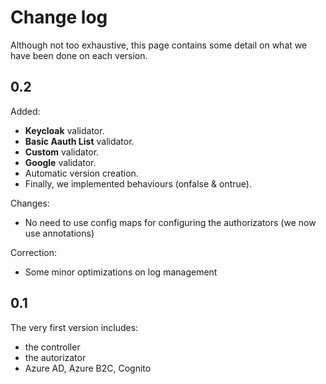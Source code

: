 # Change log
Although not too exhaustive, this page contains some detail on what we have been done on each version.

## 0.2
Added:
  - **Keycloak** validator.
  - **Basic Aauth List** validator.
  - **Custom** validator.
  - **Google** validator.
  - Automatic version creation.
  - Finally, we implemented behaviours (onfalse & ontrue).

Changes:
  - No need to use config maps for configuring the authorizators (we now use annotations)

Correction:
  - Some minor optimizations on log management

  
## 0.1
The very first version includes:
  - the controller
  - the autorizator
  - Azure AD, Azure B2C, Cognito